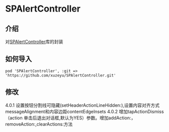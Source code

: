 # SPAlertController

## 介绍
对[SPAlertController](https://github.com/SPStore/SPAlertController)库的封装

## 如何导入
```
pod 'SPAlertController', :git => 'https://github.com/xuzeyu/SPAlertController.git'
```

## 修改
4.0.1 设置按钮分割线可隐藏(setHeaderActionLineHidden:),设置内容对齐方式messageAlignment和内容边距contentEdgeInsets
4.0.2 增加tapActionDismiss（action 单击后退出对话框,默认为YES）参数。增加addAction:，removeAction:,clearActions:方法

